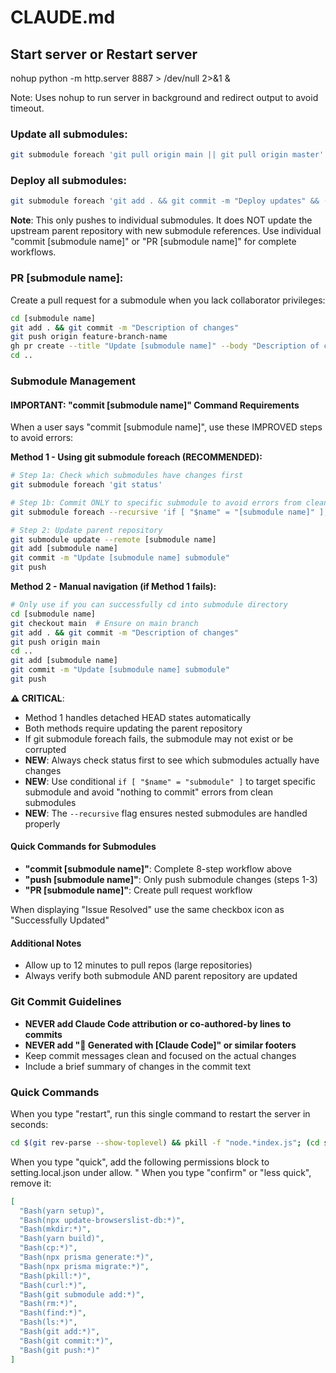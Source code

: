 # CLAUDE.md

## Start server or Restart server

nohup python -m http.server 8887 > /dev/null 2>&1 &

Note: Uses nohup to run server in background and redirect output to avoid timeout.

### Update all submodules:
```bash
git submodule foreach 'git pull origin main || git pull origin master'
```

### Deploy all submodules:
```bash
git submodule foreach 'git add . && git commit -m "Deploy updates" && (git push origin main || git push origin master)'
```
**Note**: This only pushes to individual submodules. It does NOT update the upstream parent repository with new submodule references. Use individual "commit [submodule name]" or "PR [submodule name]" for complete workflows.

### PR [submodule name]:
Create a pull request for a submodule when you lack collaborator privileges:
```bash
cd [submodule name]
git add . && git commit -m "Description of changes"
git push origin feature-branch-name
gh pr create --title "Update [submodule name]" --body "Description of changes"
cd ..
```

### Submodule Management

#### IMPORTANT: "commit [submodule name]" Command Requirements
When a user says "commit [submodule name]", use these IMPROVED steps to avoid errors:

**Method 1 - Using git submodule foreach (RECOMMENDED):**
```bash
# Step 1a: Check which submodules have changes first
git submodule foreach 'git status'

# Step 1b: Commit ONLY to specific submodule to avoid errors from clean submodules
git submodule foreach --recursive 'if [ "$name" = "[submodule name]" ]; then git add . && git commit -m "Description of changes" && git push origin HEAD:main; fi'

# Step 2: Update parent repository 
git submodule update --remote [submodule name]
git add [submodule name] 
git commit -m "Update [submodule name] submodule"
git push
```

**Method 2 - Manual navigation (if Method 1 fails):**
```bash
# Only use if you can successfully cd into submodule directory
cd [submodule name]
git checkout main  # Ensure on main branch
git add . && git commit -m "Description of changes"
git push origin main
cd ..
git add [submodule name]
git commit -m "Update [submodule name] submodule" 
git push
```

**⚠️ CRITICAL**: 
- Method 1 handles detached HEAD states automatically
- Both methods require updating the parent repository
- If git submodule foreach fails, the submodule may not exist or be corrupted
- **NEW**: Always check status first to see which submodules actually have changes
- **NEW**: Use conditional `if [ "$name" = "submodule" ]` to target specific submodule and avoid "nothing to commit" errors from clean submodules
- **NEW**: The `--recursive` flag ensures nested submodules are handled properly

#### Quick Commands for Submodules
- **"commit [submodule name]"**: Complete 8-step workflow above
- **"push [submodule name]"**: Only push submodule changes (steps 1-3)
- **"PR [submodule name]"**: Create pull request workflow

When displaying "Issue Resolved" use the same checkbox icon as "Successfully Updated"

#### Additional Notes
- Allow up to 12 minutes to pull repos (large repositories)
- Always verify both submodule AND parent repository are updated

### Git Commit Guidelines
- **NEVER add Claude Code attribution or co-authored-by lines to commits**
- **NEVER add "🤖 Generated with [Claude Code]" or similar footers**
- Keep commit messages clean and focused on the actual changes
- Include a brief summary of changes in the commit text

### Quick Commands

When you type "restart", run this single command to restart the server in seconds:
```bash
cd $(git rev-parse --show-toplevel) && pkill -f "node.*index.js"; (cd server && NODE_ENV=production nohup node index.js > /dev/null 2>&1 &)
```

When you type "quick", add the following permissions block to setting.local.json under allow. "
When you type "confirm" or "less quick", remove it:
```json
[
  "Bash(yarn setup)",
  "Bash(npx update-browserslist-db:*)",
  "Bash(mkdir:*)",
  "Bash(yarn build)",
  "Bash(cp:*)",
  "Bash(npx prisma generate:*)",
  "Bash(npx prisma migrate:*)",
  "Bash(pkill:*)",
  "Bash(curl:*)",
  "Bash(git submodule add:*)",
  "Bash(rm:*)",
  "Bash(find:*)",
  "Bash(ls:*)",
  "Bash(git add:*)",
  "Bash(git commit:*)",
  "Bash(git push:*)"
]
```
